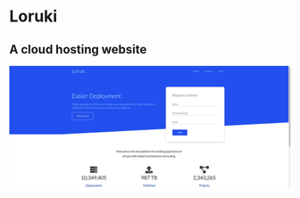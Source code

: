 # Loruki

## A cloud hosting website

![Loruki](images/Screenshot%20from%202021-04-12%2014-44-58.png)
